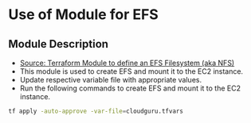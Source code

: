 # Use of Module for EFS
## Module Description

* [Source: Terraform Module to define an EFS Filesystem (aka NFS)](https://github.com/cloudposse/terraform-aws-efs)
* This module is used to create EFS and mount it to the EC2 instance.
* Update respective variable file with appropriate values.
* Run the following commands to create EFS and mount it to the EC2 instance.

```sh
tf apply -auto-approve -var-file=cloudguru.tfvars
```


